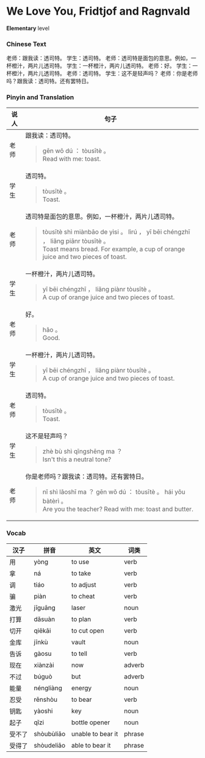 # We Love You, Fridtjof and Ragnvald
**Elementary** level
### Chinese Text
老师：跟我读：透司特。
学生：透司特。
老师：透司特是面包的意思。例如，一杯橙汁，两片儿透司特。
学生：一杯橙汁，两片儿透司特。
老师：好。
学生：一杯橙汁，两片儿透司特。
老师：透司特。
学生：这不是轻声吗？
老师：你是老师吗？跟我读：透司特。还有罢特日。

### Pinyin and Translation
|说人|句子|
|----|----|
|老师|跟我读：透司特。<blockquote>gēn wǒ dú ： tòusītè 。<br />Read with me: toast.</blockquote>|
|学生|透司特。<blockquote>tòusītè 。<br />Toast.</blockquote>|
|老师|透司特是面包的意思。例如，一杯橙汁，两片儿透司特。<blockquote>tòusītè shì miànbāo de yìsi 。 lìrú ， yī bēi chéngzhī ， liǎng piānr tòusītè 。<br />Toast means bread. For example, a cup of orange juice and two pieces of toast.</blockquote>|
|学生|一杯橙汁，两片儿透司特。<blockquote>yī bēi chéngzhī ， liǎng piànr tòusītè 。<br />A cup of orange juice and two pieces of toast.</blockquote>|
|老师|好。<blockquote>hǎo 。<br />Good.</blockquote>|
|学生|一杯橙汁，两片儿透司特。<blockquote>yī bēi chéngzhī ， liǎng piànr tòusītè 。<br />A cup of orange juice and two pieces of toast.</blockquote>|
|老师|透司特。<blockquote>tòusītè 。<br />Toast.</blockquote>|
|学生|这不是轻声吗？<blockquote>zhè bù shì qīngshēng ma ？<br />Isn't this a neutral tone?</blockquote>|
|老师|你是老师吗？跟我读：透司特。还有罢特日。<blockquote>nǐ shì lǎoshī ma ？ gēn wǒ dú ： tòusītè 。 hái yǒu bàtèrì 。<br />Are you the teacher? Read with me: toast and butter.</blockquote>|
### Vocab
|汉子|拼音|英文|词类|
|----|----|----|----|
|用|yòng|to use|verb|
|拿|ná|to take|verb|
|调|tiáo|to adjust|verb|
|骗|piàn|to cheat|verb|
|激光|jīguāng|laser|noun|
|打算|dǎsuàn|to plan|verb|
|切开|qiēkāi|to cut open|verb|
|金库|jīnkù|vault|noun|
|告诉|gàosu|to tell|verb|
|现在|xiànzài|now|adverb|
|不过|búguò|but|adverb|
|能量|néngliàng|energy|noun|
|忍受|rěnshòu|to bear|verb|
|钥匙|yàoshi|key|noun|
|起子|qǐzi|bottle opener|noun|
|受不了|shòubùliǎo|unable to bear it|phrase|
|受得了|shòudeliǎo|able to bear it|phrase|